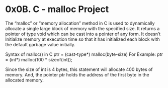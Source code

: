 # 0x0B. C - malloc Project

The “malloc” or “memory allocation” method in C is used to dynamically allocate a single large block of memory with the specified size. It returns a pointer of type void which can be cast into a pointer of any form. It doesn’t Initialize memory at execution time so that it has initialized each block with the default garbage value initially. 

Syntax of malloc() in C
ptr = (cast-type*) malloc(byte-size)
For Example:
ptr = (int*) malloc(100 * sizeof(int));

Since the size of int is 4 bytes, this statement will allocate 400 bytes of memory. And, the pointer ptr holds the address of the first byte in the allocated memory.
